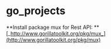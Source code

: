 # go_projects

**Install package mux for Rest API: **
[_http://www.gorillatoolkit.org/pkg/mux_](http://www.gorillatoolkit.org/pkg/mux)
